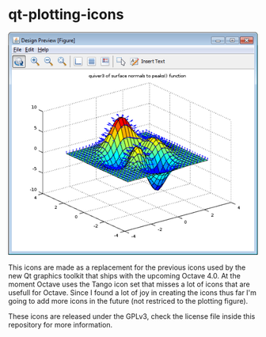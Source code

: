 # qt-plotting-icons
![Design Preview](/preview.png)

This icons are made as a replacement for the previous icons used by the new Qt graphics toolkit that ships with the upcoming Octave 4.0. At the moment Octave uses the Tango icon set that misses a lot of icons that are usefull for Octave. Since I found a lot of joy in creating the icons thus far I'm going to add more icons in the future (not restriced to the plotting figure).

These icons are released under the GPLv3, check the license file inside this repository for more information.
